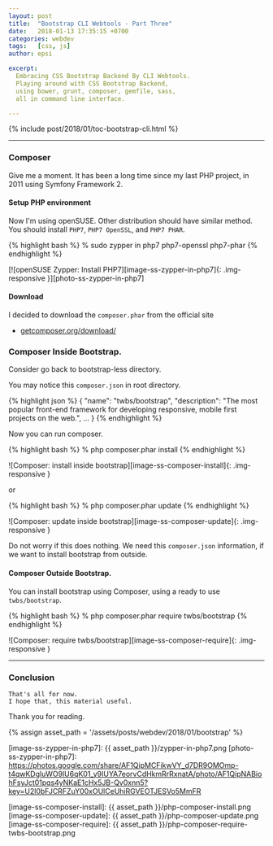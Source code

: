 ```yaml
---
layout: post
title:  "Bootstrap CLI Webtools - Part Three"
date:   2018-01-13 17:35:15 +0700
categories: webdev
tags:   [css, js]
author: epsi

excerpt:
  Embracing CSS Bootstrap Backend By CLI Webtools.
  Playing around with CSS Bootstrap Backend,
  using bower, grunt, composer, gemfile, sass,
  all in command line interface.

---
```


{% include post/2018/01/toc-bootstrap-cli.html %}

-- -- --

### Composer

Give me a moment.
It has been a long time since my last PHP project,
in 2011 using Symfony Framework 2.

#### Setup PHP environment

Now I'm using openSUSE. 
Other distribution should have similar method.
You should install <code>PHP7</code>,
<code>PHP7 OpenSSL</code>, and <code>PHP7 PHAR</code>.

{% highlight bash %}
% sudo zypper in php7 php7-openssl php7-phar
{% endhighlight %}

[![openSUSE Zypper: Install PHP7][image-ss-zypper-in-php7]{: .img-responsive }][photo-ss-zypper-in-php7]

#### Download

I decided to download the <code>composer.phar</code> from the official site

* [getcomposer.org/download/](https://getcomposer.org/download/)

### Composer Inside Bootstrap.

Consider go back to bootstrap-less directory.

You may notice this <code>composer.json</code> in root directory.

{% highlight json %}
{
  "name": "twbs/bootstrap",
  "description": "The most popular front-end framework for developing responsive, mobile first projects on the web.",
  ...
}
{% endhighlight %}

Now you can run composer.

{% highlight bash %}
% php composer.phar install
{% endhighlight %}

![Composer: install inside bootstrap][image-ss-composer-install]{: .img-responsive }

or

{% highlight bash %}
% php composer.phar update
{% endhighlight %}

![Composer: update inside bootstrap][image-ss-composer-update]{: .img-responsive }

Do not worry if this does nothing. 
We need this <code>composer.json</code> information,
if we want to install bootstrap from outside.

#### Composer Outside Bootstrap.

You can install bootstrap using Composer,
using a ready to use <code>twbs/bootstrap</code>.

{% highlight bash %}
% php composer.phar require twbs/bootstrap
{% endhighlight %}

![Composer: require twbs/bootstrap][image-ss-composer-require]{: .img-responsive }

-- -- --

### Conclusion

	That's all for now.
	I hope that, this material useful.

Thank you for reading.

[//]: <> ( -- -- -- links below -- -- -- )

{% assign asset_path = '/assets/posts/webdev/2018/01/bootstrap' %}

[image-ss-zypper-in-php7]: {{ asset_path }}/zypper-in-php7.png
[photo-ss-zypper-in-php7]: https://photos.google.com/share/AF1QipMCFikwVY_d7DR9OMOmp-t4qwKDgluWO9lU6qK01_y9IUYA7eorvCdHkmRrRxnatA/photo/AF1QipNABiohFsyJct01pqs4yNKaE1cHx5JB-Qv0xnn5?key=U2l0bFJCRFZuY00xOUlCeUhiRGVEOTJESVo5MmFR

[image-ss-composer-install]: {{ asset_path }}/php-composer-install.png
[image-ss-composer-update]:  {{ asset_path }}/php-composer-update.png
[image-ss-composer-require]: {{ asset_path }}/php-composer-require-twbs-bootstrap.png
